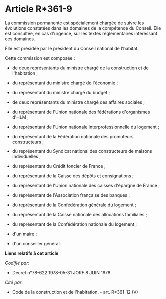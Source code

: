 # Article R*361-9

La commission permanente est spécialement chargée de suivre les évolutions constatées dans les domaines de la compétence du
Conseil. Elle est consultée, en cas d'urgence, sur les textes réglementaires intéressant ces domaines.

Elle est présidée par le président du Conseil national de l'habitat.

Cette commission est composée :

- de deux représentants du ministre chargé de la construction et de l'habitation ;

- du représentant du ministre chargé de l'économie ;

- du représentant du ministre chargé du budget ;

- de deux représentants du ministre chargé des affaires sociales ;

- du représentant de l'Union nationale des fédérations d'organismes d'HLM ;

- du représentant de l'Union nationale interprofessionnelle du logement ;

- du représentant de la Fédération nationale des promoteurs constructeurs ;

- du représentant du Syndicat national des constructeurs de maisons individuelles ;

- du représentant du Crédit foncier de France ;

- du représentant de la Caisse des dépôts et consignations ;

- du représentant de l'Union nationale des caisses d'épargne de France ;

- du représentant de l'Association française des banques ;

- du représentant de la Confédération générale du logement ;

- du représentant de la Caisse nationale des allocations familiales ;

- du représentant de la Confédération nationale du logement ;

- d'un maire ;

- d'un conseiller général.

**Liens relatifs à cet article**

_Codifié par_:

  - Décret n°78-622 1978-05-31 JORF 8 JUIN 1978

_Cité par_:

  - Code de la construction et de l'habitation. - art. R*361-12 (V)
